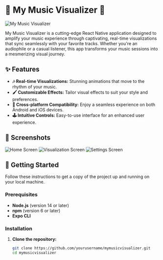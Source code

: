 # 🎵 My Music Visualizer 🎨

![My Music Visualizer](path-to-your-logo-or-screenshot.png)

My Music Visualizer is a cutting-edge React Native application designed to amplify your music experience through captivating, real-time visualizations that sync seamlessly with your favorite tracks. Whether you're an audiophile or a casual listener, this app transforms your music sessions into a mesmerizing visual journey.

## ✨ Features

- **🎶 Real-time Visualizations:** Stunning animations that move to the rhythm of your music.
- **🖌️ Customizable Effects:** Tailor visual effects to suit your style and preferences.
- **📱 Cross-platform Compatibility:** Enjoy a seamless experience on both Android and iOS devices.
- **🕹️ Intuitive Controls:** Easy-to-use interface for an enhanced user experience.

## 📸 Screenshots

![Home Screen](path-to-home-screenshot.png)
![Visualization Screen](path-to-visualization-screenshot.png)
![Settings Screen](path-to-settings-screenshot.png)

## 🚀 Getting Started

Follow these instructions to get a copy of the project up and running on your local machine.

### Prerequisites

- **Node.js** (version 14 or later)
- **npm** (version 6 or later)
- **Expo CLI**

### Installation

1. **Clone the repository:**
   ```bash
   git clone https://github.com/yourusername/mymusicvisualizer.git
   cd mymusicvisualizer
